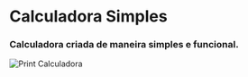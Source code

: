 # Calculadora Simples
### Calculadora criada de maneira simples e funcional.
![Print Calculadora](https://github.com/ViniciusPess/Projeto2-Calculadora/assets/113379730/c0d45c29-7143-4125-b50b-82b1aaec0134)
